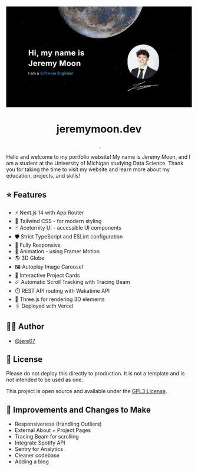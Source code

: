 <p align="center">
  <img alt="Screenshot of Website" src="./public/personal_website.png">
</p>

<h1 align="center">
  jeremymoon.dev
</h1>

<p align="center">
  <img alt="" src="https://img.shields.io/github/languages/top/jere67/personal-website?style=for-the-badge&labelColor=000">
  <a aria-label="Framework" href="https://nextjs.org">
    <img alt="" src="https://img.shields.io/badge/Next.js-000000.svg?style=for-the-badge&logo=Next.js&labelColor=000">
  </a>
  <a aria-label="License" href="https://github.com/jere67/personal-website/blob/main/LICENSE">
    <img alt="" src="https://img.shields.io/github/license/jere67/personal-website?style=for-the-badge&labelColor=000">
  </a>
</p>

Hello and welcome to my portfolio website! My name is Jeremy Moon, and I am a student at the University of Michigan studying Data Science. Thank you for taking the time to visit my website and learn more about my education, projects, and skills!

## ⭐ Features
- ⚡️ Next.js 14 with App Router
- 🎨 Tailwind CSS - for modern styling
- 🃏 Aceternity UI - accessible UI components
- 🛡 Strict TypeScript and ESLint configuration
- 📱 Fully Responsive
- 🎨 Animation - using Framer Motion
- 🌎 3D Globe
- 🖼️ Autoplay Image Carousel
- 📇 Interactive Project Cards
- ☄️ Automatic Scroll Tracking with Tracing Beam 
- ⏱️ REST API routing with Wakatime API
- 💠 Three.js for rendering 3D elements
- 🖇️ Deployed with Vercel

## ✍🏻 Author

- [@jere67](https://github.com/jere67)

## 🪪 License

Please do not deploy this directly to production. It is not a template and is not intended to be used as one.

This project is open source and available under the [GPL3 License](LICENSE).

## 🤖 Improvements and Changes to Make
- Responsiveness (Handling Outliers)
- External About + Project Pages
- Tracing Beam for scrolling
- Integrate Spotify API
- Sentry for Analytics
- Cleaner codebase
- Adding a blog